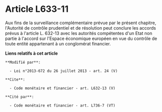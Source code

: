 # Article L633-11

Aux fins de la surveillance complémentaire prévue par le présent chapitre, l'Autorité de contrôle prudentiel et de résolution
peut conclure les accords prévus à l'article L. 632-13 avec les autorités compétentes d'un Etat non partie à l'accord sur
l'Espace économique européen en vue du contrôle de toute entité appartenant à un conglomérat financier.

**Liens relatifs à cet article**

	**Modifié par**:

	  - Loi n°2013-672 du 26 juillet 2013 - art. 24 (V)

	**Cite**:

	  - Code monétaire et financier - art. L632-13 (V)

	**Cité par**:

	  - Code monétaire et financier - art. L736-7 (VT)
